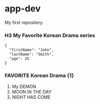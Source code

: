 # app-dev
My first repository.

### H3 My Favorite Korean Drama series
```
{
  "firstName": "John",
  "lastName": "Smith",
  "age": 25
}
```
### FAVORITE Korean Drama {1}
1. My DEMON
2. MOON IN THE DAY
3. NIGHT HAS COME
   
